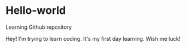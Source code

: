 # Hello-world
Learning Github repository

Hey! I'm trying to learn coding. It's my first day learning. 
Wish me luck!
